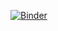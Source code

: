 [![Binder](https://mybinder.org/badge_logo.svg)](https://mybinder.org/v2/gh/maratate/BIOS512_Homework4.git/HEAD)
